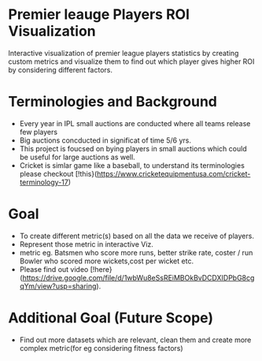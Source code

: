 # Premier leauge Players ROI Visualization

Interactive visualization of premier league players statistics by creating custom metrics and visualize them
to find out which player gives higher ROI by considering different factors.

# Terminologies and Background
- Every year in IPL small auctions are conducted where all teams release few players
- Big auctions concducted in significat of time 5/6 yrs.
- This project is foucsed on bying players in small auctions which could be useful for large auctions as well.
- Cricket is simlar game like a baseball, to understand its terminologies please checkout [!this}(https://www.cricketequipmentusa.com/cricket-terminology-17)

# Goal
- To create different metric(s) based on all the data we receive of players.
- Represent those metric in interactive Viz.
- metric eg.
  Batsmen who score more runs, better strike rate, coster / run
  Bowler who scored more wickets,cost per wicket etc.
- Please find out video [!here}(https://drive.google.com/file/d/1wbWu8eSsREiMBOkBvDCDXIDPbG8cgqYm/view?usp=sharing).

# Additional Goal (Future Scope)
- Find out more datasets which are relevant, clean them and create more complex metric(for eg considering fitness factors)


  
